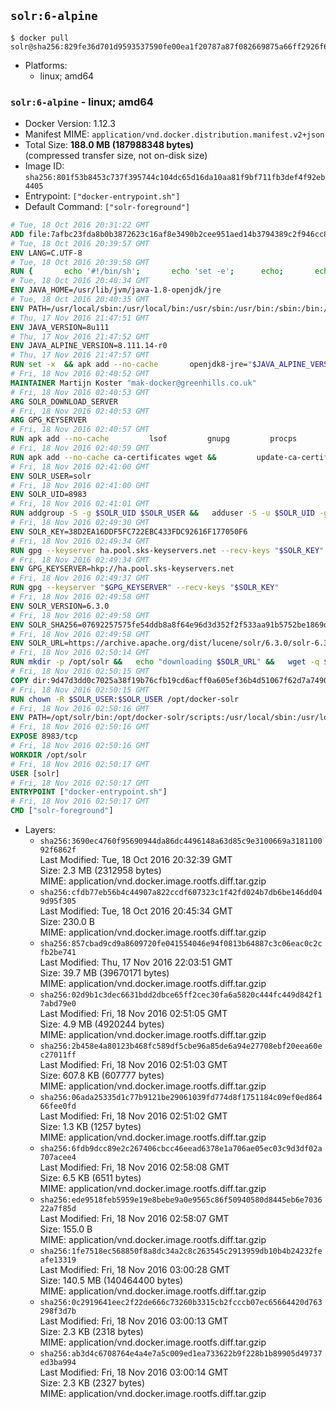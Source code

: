 ## `solr:6-alpine`

```console
$ docker pull solr@sha256:829fe36d701d9593537590fe00ea1f20787a87f082669875a66ff2926f696290
```

-	Platforms:
	-	linux; amd64

### `solr:6-alpine` - linux; amd64

-	Docker Version: 1.12.3
-	Manifest MIME: `application/vnd.docker.distribution.manifest.v2+json`
-	Total Size: **188.0 MB (187988348 bytes)**  
	(compressed transfer size, not on-disk size)
-	Image ID: `sha256:801f53b8453c737f395744c104dc65d16da10aa81f9bf711fb3def4f92eb4405`
-	Entrypoint: `["docker-entrypoint.sh"]`
-	Default Command: `["solr-foreground"]`

```dockerfile
# Tue, 18 Oct 2016 20:31:22 GMT
ADD file:7afbc23fda8b0b3872623c16af8e3490b2cee951aed14b3794389c2f946cc8c7 in / 
# Tue, 18 Oct 2016 20:39:57 GMT
ENV LANG=C.UTF-8
# Tue, 18 Oct 2016 20:39:58 GMT
RUN { 		echo '#!/bin/sh'; 		echo 'set -e'; 		echo; 		echo 'dirname "$(dirname "$(readlink -f "$(which javac || which java)")")"'; 	} > /usr/local/bin/docker-java-home 	&& chmod +x /usr/local/bin/docker-java-home
# Tue, 18 Oct 2016 20:40:34 GMT
ENV JAVA_HOME=/usr/lib/jvm/java-1.8-openjdk/jre
# Tue, 18 Oct 2016 20:40:35 GMT
ENV PATH=/usr/local/sbin:/usr/local/bin:/usr/sbin:/usr/bin:/sbin:/bin:/usr/lib/jvm/java-1.8-openjdk/jre/bin:/usr/lib/jvm/java-1.8-openjdk/bin
# Thu, 17 Nov 2016 21:47:51 GMT
ENV JAVA_VERSION=8u111
# Thu, 17 Nov 2016 21:47:52 GMT
ENV JAVA_ALPINE_VERSION=8.111.14-r0
# Thu, 17 Nov 2016 21:47:57 GMT
RUN set -x 	&& apk add --no-cache 		openjdk8-jre="$JAVA_ALPINE_VERSION" 	&& [ "$JAVA_HOME" = "$(docker-java-home)" ]
# Fri, 18 Nov 2016 02:40:52 GMT
MAINTAINER Martijn Koster "mak-docker@greenhills.co.uk"
# Fri, 18 Nov 2016 02:40:53 GMT
ARG SOLR_DOWNLOAD_SERVER
# Fri, 18 Nov 2016 02:40:53 GMT
ARG GPG_KEYSERVER
# Fri, 18 Nov 2016 02:40:57 GMT
RUN apk add --no-cache         lsof         gnupg         procps         tar         bash
# Fri, 18 Nov 2016 02:40:59 GMT
RUN apk add --no-cache ca-certificates wget &&         update-ca-certificates
# Fri, 18 Nov 2016 02:41:00 GMT
ENV SOLR_USER=solr
# Fri, 18 Nov 2016 02:41:00 GMT
ENV SOLR_UID=8983
# Fri, 18 Nov 2016 02:41:01 GMT
RUN addgroup -S -g $SOLR_UID $SOLR_USER &&   adduser -S -u $SOLR_UID -g $SOLR_USER $SOLR_USER
# Fri, 18 Nov 2016 02:49:30 GMT
ENV SOLR_KEY=38D2EA16DDF5FC722EBC433FDC92616F177050F6
# Fri, 18 Nov 2016 02:49:34 GMT
RUN gpg --keyserver ha.pool.sks-keyservers.net --recv-keys "$SOLR_KEY"
# Fri, 18 Nov 2016 02:49:34 GMT
ENV GPG_KEYSERVER=hkp://ha.pool.sks-keyservers.net
# Fri, 18 Nov 2016 02:49:37 GMT
RUN gpg --keyserver "$GPG_KEYSERVER" --recv-keys "$SOLR_KEY"
# Fri, 18 Nov 2016 02:49:58 GMT
ENV SOLR_VERSION=6.3.0
# Fri, 18 Nov 2016 02:49:58 GMT
ENV SOLR_SHA256=07692257575fe54ddb8a8f64e96d3d352f2f533aa91b5752be1869d2acf2f544
# Fri, 18 Nov 2016 02:49:58 GMT
ENV SOLR_URL=https://archive.apache.org/dist/lucene/solr/6.3.0/solr-6.3.0.tgz
# Fri, 18 Nov 2016 02:50:14 GMT
RUN mkdir -p /opt/solr &&   echo "downloading $SOLR_URL" &&   wget -q $SOLR_URL -O /opt/solr.tgz &&   echo "downloading $SOLR_URL.asc" &&   wget -q $SOLR_URL.asc -O /opt/solr.tgz.asc &&   echo "$SOLR_SHA256 */opt/solr.tgz" | sha256sum -c - &&   (>&2 ls -l /opt/solr.tgz /opt/solr.tgz.asc) &&   gpg --batch --verify /opt/solr.tgz.asc /opt/solr.tgz &&   tar -C /opt/solr --extract --file /opt/solr.tgz --strip-components=1 &&   rm /opt/solr.tgz* &&   rm -Rf /opt/solr/docs/ &&   mkdir -p /opt/solr/server/solr/lib /opt/solr/server/solr/mycores &&   sed -i -e 's/#SOLR_PORT=8983/SOLR_PORT=8983/' /opt/solr/bin/solr.in.sh &&   sed -i -e '/-Dsolr.clustering.enabled=true/ a SOLR_OPTS="$SOLR_OPTS -Dsun.net.inetaddr.ttl=60 -Dsun.net.inetaddr.negative.ttl=60"' /opt/solr/bin/solr.in.sh &&   chown -R $SOLR_USER:$SOLR_USER /opt/solr &&   mkdir /docker-entrypoint-initdb.d /opt/docker-solr/
# Fri, 18 Nov 2016 02:50:15 GMT
COPY dir:9d47d3dd0c7025a38f19b76cfb19cd6acff0a605ef36b4d51067f62d7a74908a in /opt/docker-solr/scripts 
# Fri, 18 Nov 2016 02:50:15 GMT
RUN chown -R $SOLR_USER:$SOLR_USER /opt/docker-solr
# Fri, 18 Nov 2016 02:50:16 GMT
ENV PATH=/opt/solr/bin:/opt/docker-solr/scripts:/usr/local/sbin:/usr/local/bin:/usr/sbin:/usr/bin:/sbin:/bin:/usr/lib/jvm/java-1.8-openjdk/jre/bin:/usr/lib/jvm/java-1.8-openjdk/bin
# Fri, 18 Nov 2016 02:50:16 GMT
EXPOSE 8983/tcp
# Fri, 18 Nov 2016 02:50:16 GMT
WORKDIR /opt/solr
# Fri, 18 Nov 2016 02:50:17 GMT
USER [solr]
# Fri, 18 Nov 2016 02:50:17 GMT
ENTRYPOINT ["docker-entrypoint.sh"]
# Fri, 18 Nov 2016 02:50:17 GMT
CMD ["solr-foreground"]
```

-	Layers:
	-	`sha256:3690ec4760f95690944da86dc4496148a63d85c9e3100669a318110092f6862f`  
		Last Modified: Tue, 18 Oct 2016 20:32:39 GMT  
		Size: 2.3 MB (2312958 bytes)  
		MIME: application/vnd.docker.image.rootfs.diff.tar.gzip
	-	`sha256:cfdb77eb56b4c44907a822ccdf607323c1f42fd024b7db6be146dd049d95f305`  
		Last Modified: Tue, 18 Oct 2016 20:45:34 GMT  
		Size: 230.0 B  
		MIME: application/vnd.docker.image.rootfs.diff.tar.gzip
	-	`sha256:857cbad9cd9a8609720fe041554046e94f0813b64887c3c06eac0c2cfb2be741`  
		Last Modified: Thu, 17 Nov 2016 22:03:51 GMT  
		Size: 39.7 MB (39670171 bytes)  
		MIME: application/vnd.docker.image.rootfs.diff.tar.gzip
	-	`sha256:02d9b1c3dec6631bdd2dbce65ff2cec30fa6a5820c444fc449d842f17abd79e0`  
		Last Modified: Fri, 18 Nov 2016 02:51:05 GMT  
		Size: 4.9 MB (4920244 bytes)  
		MIME: application/vnd.docker.image.rootfs.diff.tar.gzip
	-	`sha256:2b458e4a80123b468fc589df5cbe96a85de6a94e27708ebf20eea60ec27011ff`  
		Last Modified: Fri, 18 Nov 2016 02:51:03 GMT  
		Size: 607.8 KB (607777 bytes)  
		MIME: application/vnd.docker.image.rootfs.diff.tar.gzip
	-	`sha256:06ada25335d1c77b9121be29061039fd774d8f1751184c09ef0ed86466fee0fd`  
		Last Modified: Fri, 18 Nov 2016 02:51:02 GMT  
		Size: 1.3 KB (1257 bytes)  
		MIME: application/vnd.docker.image.rootfs.diff.tar.gzip
	-	`sha256:6fdb9dcc89e2c267406cbcc46eead6378e1a706ae05ec03c9d3df02a707acee4`  
		Last Modified: Fri, 18 Nov 2016 02:58:08 GMT  
		Size: 6.5 KB (6511 bytes)  
		MIME: application/vnd.docker.image.rootfs.diff.tar.gzip
	-	`sha256:ede9518feb5959e19e8bebe9a0e9565c86f50940580d8445eb6e703622a7f85d`  
		Last Modified: Fri, 18 Nov 2016 02:58:07 GMT  
		Size: 155.0 B  
		MIME: application/vnd.docker.image.rootfs.diff.tar.gzip
	-	`sha256:1fe7518ec568850f8a8dc34a2c8c263545c2913959db10b4b24232feafe13319`  
		Last Modified: Fri, 18 Nov 2016 03:00:28 GMT  
		Size: 140.5 MB (140464400 bytes)  
		MIME: application/vnd.docker.image.rootfs.diff.tar.gzip
	-	`sha256:0c2919641eec2f22de666c73260b3315cb2fcccb07ec65664420d763298f3d7b`  
		Last Modified: Fri, 18 Nov 2016 03:00:13 GMT  
		Size: 2.3 KB (2318 bytes)  
		MIME: application/vnd.docker.image.rootfs.diff.tar.gzip
	-	`sha256:ab3d4c6708764e4a4e7a5c009ed1ea733622b9f228b1b89905d49737ed3ba994`  
		Last Modified: Fri, 18 Nov 2016 03:00:14 GMT  
		Size: 2.3 KB (2327 bytes)  
		MIME: application/vnd.docker.image.rootfs.diff.tar.gzip

